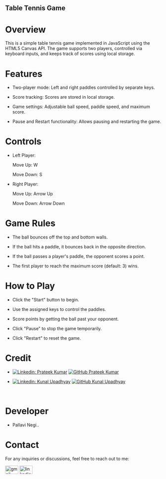 ## Table Tennis Game

# Overview

This is a simple table tennis game implemented in JavaScript using the HTML5 Canvas API.
The game supports two players, controlled via keyboard inputs, and keeps track of scores using local storage.

# Features

- Two-player mode: Left and right paddles controlled by separate keys.

- Score tracking: Scores are stored in local storage.

- Game settings: Adjustable ball speed, paddle speed, and maximum score.

- Pause and Restart functionality: Allows pausing and restarting the game.

# Controls

- Left Player:

   Move Up: W

   Move Down: S

- Right Player:

   Move Up: Arrow Up

   Move Down: Arrow Down


# Game Rules

- The ball bounces off the top and bottom walls.

- If the ball hits a paddle, it bounces back in the opposite direction.

- If the ball passes a player's paddle, the opponent scores a point.

- The first player to reach the maximum score (default: 3) wins.


# How to Play

- Click the "Start" button to begin.

- Use the assigned keys to control the paddles.

- Score points by getting the ball past your opponent.

- Click "Pause" to stop the game temporarily.

- Click "Restart" to reset the game.

# Credit

- [![Linkedin: Prateek Kumar](https://img.shields.io/badge/-geeekdude-blue?style=flat-square&logo=Linkedin&logoColor=white&link=https://linkedin.com/in/geekdude)](https://linkedin.com/in/geekdude)
[![GitHub Prateek Kumar](https://img.shields.io/github/followers/geeekdude?label=follow&style=social)](https://github.com/geeekdude)

- [![Linkedin: Kunal Upadhyay](https://img.shields.io/badge/-Kunal_Upadhyay-blue?style=flat-square&logo=Linkedin&logoColor=white&link=https://www.linkedin.com/in/kunalupadhyayofficial)](https://www.linkedin.com/in/kunalupadhyayofficial)
[![GitHub Kunal Upadhyay ](https://img.shields.io/github/followers/kunal?label=follow&style=social)](https://github.com/Kunal-Upadhyay)
<br>

# Developer

- Pallavi Negi..

# Contact

For any inquiries or discussions, feel free to reach out to me:

<a href="https://mail.google.com/mail/u/0/#inbox"> <img src="https://raw.githubusercontent.com/maurodesouza/profile-readme-generator/master/src/assets/icons/social/gmail/default.svg" width="42" height="27" alt="gmail logo" ></a>
<a href="https://github.com/Negipallavi/Negipallavi"> <img src="https://skillicons.dev/icons?i=github" width="42" height="27" alt="linkedin logo"></a>

